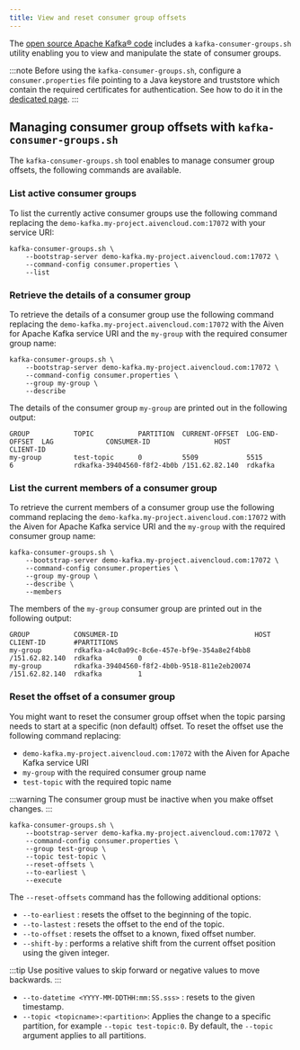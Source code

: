 ```yaml
---
title: View and reset consumer group offsets
---
```


The [open source Apache Kafka® code](https://kafka.apache.org/downloads) includes a `kafka-consumer-groups.sh` utility enabling you to view and manipulate the state of consumer groups.

:::note
Before using the `kafka-consumer-groups.sh`, configure a
`consumer.properties` file pointing to a Java keystore and truststore
which contain the required certificates for authentication. See
how to do it in the
[dedicated page](/docs/products/kafka/howto/kafka-tools-config-file).
:::

## Managing consumer group offsets with `kafka-consumer-groups.sh`

The `kafka-consumer-groups.sh` tool enables to manage consumer group
offsets, the following commands are available.

### List active consumer groups

To list the currently active consumer groups use the following command
replacing the `demo-kafka.my-project.aivencloud.com:17072` with your
service URI:

```
kafka-consumer-groups.sh \
    --bootstrap-server demo-kafka.my-project.aivencloud.com:17072 \
    --command-config consumer.properties \
    --list
```

### Retrieve the details of a consumer group

To retrieve the details of a consumer group use the following command
replacing the `demo-kafka.my-project.aivencloud.com:17072` with the
Aiven for Apache Kafka service URI and the `my-group` with the required
consumer group name:

```
kafka-consumer-groups.sh \
    --bootstrap-server demo-kafka.my-project.aivencloud.com:17072 \
    --command-config consumer.properties \
    --group my-group \
    --describe
```

The details of the consumer group `my-group` are printed out in the
following output:

```text
GROUP           TOPIC           PARTITION  CURRENT-OFFSET  LOG-END-OFFSET  LAG             CONSUMER-ID                HOST            CLIENT-ID
my-group        test-topic      0          5509            5515            6               rdkafka-39404560-f8f2-4b0b /151.62.82.140  rdkafka
```

### List the current members of a consumer group

To retrieve the current members of a consumer group use the following
command replacing the `demo-kafka.my-project.aivencloud.com:17072` with
the Aiven for Apache Kafka service URI and the `my-group` with the
required consumer group name:

```
kafka-consumer-groups.sh \
    --bootstrap-server demo-kafka.my-project.aivencloud.com:17072 \
    --command-config consumer.properties \
    --group my-group \
    --describe \
    --members
```

The members of the `my-group` consumer group are printed out in the
following output:

```text
GROUP           CONSUMER-ID                                  HOST            CLIENT-ID       #PARTITIONS
my-group        rdkafka-a4c0a09c-8c6e-457e-bf9e-354a8e2f4bb8 /151.62.82.140  rdkafka         0
my-group        rdkafka-39404560-f8f2-4b0b-9518-811e2eb20074 /151.62.82.140  rdkafka         1
```

### Reset the offset of a consumer group

You might want to reset the consumer group offset when the topic parsing
needs to start at a specific (non default) offset. To reset the offset
use the following command replacing:

-   `demo-kafka.my-project.aivencloud.com:17072` with the Aiven for
    Apache Kafka service URI
-   `my-group` with the required consumer group name
-   `test-topic` with the required topic name

:::warning
The consumer group must be inactive when you make offset changes.
:::

```
kafka-consumer-groups.sh \
    --bootstrap-server demo-kafka.my-project.aivencloud.com:17072 \
    --command-config consumer.properties \
    --group test-group \
    --topic test-topic \
    --reset-offsets \
    --to-earliest \
    --execute
```

The `--reset-offsets` command has the following additional options:

-   `--to-earliest` : resets the offset to the beginning of the topic.
-   `--to-lastest` : resets the offset to the end of the topic.
-   `--to-offset` : resets the offset to a known, fixed offset number.
-   `--shift-by` : performs a relative shift from the current offset
    position using the given integer.

:::tip
Use positive values to skip forward or negative values to move
backwards.
:::

-   `--to-datetime <YYYY-MM-DDTHH:mm:SS.sss>` : resets to the given
    timestamp.
-   `--topic <topicname>:<partition>`: Applies the change to a specific
    partition, for example `--topic test-topic:0`. By default, the
    `--topic` argument applies to all partitions.
